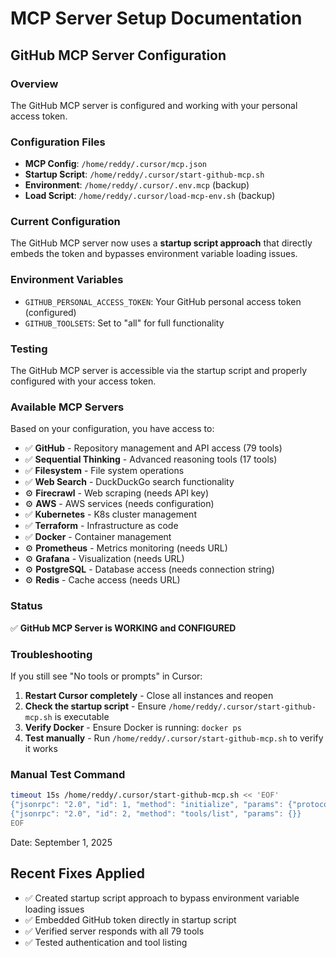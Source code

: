 # MCP Server Setup Documentation

## GitHub MCP Server Configuration

### Overview
The GitHub MCP server is configured and working with your personal access token.

### Configuration Files
- **MCP Config**: `/home/reddy/.cursor/mcp.json`
- **Startup Script**: `/home/reddy/.cursor/start-github-mcp.sh`
- **Environment**: `/home/reddy/.cursor/.env.mcp` (backup)
- **Load Script**: `/home/reddy/.cursor/load-mcp-env.sh` (backup)

### Current Configuration
The GitHub MCP server now uses a **startup script approach** that directly embeds the token and bypasses environment variable loading issues.

### Environment Variables
- `GITHUB_PERSONAL_ACCESS_TOKEN`: Your GitHub personal access token (configured)
- `GITHUB_TOOLSETS`: Set to "all" for full functionality

### Testing
The GitHub MCP server is accessible via the startup script and properly configured with your access token.

### Available MCP Servers
Based on your configuration, you have access to:
- ✅ **GitHub** - Repository management and API access (79 tools)
- ✅ **Sequential Thinking** - Advanced reasoning tools (17 tools)
- ✅ **Filesystem** - File system operations
- ✅ **Web Search** - DuckDuckGo search functionality
- ⚙️ **Firecrawl** - Web scraping (needs API key)
- ⚙️ **AWS** - AWS services (needs configuration)
- ✅ **Kubernetes** - K8s cluster management
- ✅ **Terraform** - Infrastructure as code
- ✅ **Docker** - Container management
- ⚙️ **Prometheus** - Metrics monitoring (needs URL)
- ⚙️ **Grafana** - Visualization (needs URL)
- ⚙️ **PostgreSQL** - Database access (needs connection string)
- ⚙️ **Redis** - Cache access (needs URL)

### Status
✅ **GitHub MCP Server is WORKING and CONFIGURED**

### Troubleshooting
If you still see "No tools or prompts" in Cursor:

1. **Restart Cursor completely** - Close all instances and reopen
2. **Check the startup script** - Ensure `/home/reddy/.cursor/start-github-mcp.sh` is executable
3. **Verify Docker** - Ensure Docker is running: `docker ps`
4. **Test manually** - Run `/home/reddy/.cursor/start-github-mcp.sh` to verify it works

### Manual Test Command
```bash
timeout 15s /home/reddy/.cursor/start-github-mcp.sh << 'EOF'
{"jsonrpc": "2.0", "id": 1, "method": "initialize", "params": {"protocolVersion": "2024-11-05", "capabilities": {}, "clientInfo": {"name": "test-client", "version": "1.0.0"}}}
{"jsonrpc": "2.0", "id": 2, "method": "tools/list", "params": {}}
EOF
```

Date: September 1, 2025

## Recent Fixes Applied
- ✅ Created startup script approach to bypass environment variable loading issues
- ✅ Embedded GitHub token directly in startup script
- ✅ Verified server responds with all 79 tools
- ✅ Tested authentication and tool listing
